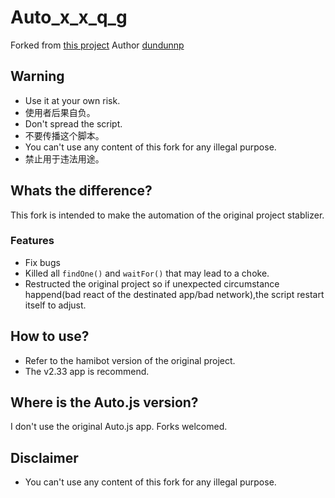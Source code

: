# Auto_x_x_q_g
Forked from [this project](https://github.com/dundunnp/auto_xuexiqiangguo)
Author [dundunnp](https://github.com/dundunnp)

## Warning
* Use it at your own risk.
* 使用者后果自负。
* Don't spread the script.
* 不要传播这个脚本。
* You can't use any content of this fork for any illegal purpose.
* 禁止用于违法用途。

## Whats the difference?
This fork is intended to make the automation of the original project stablizer.

### Features
* Fix bugs
* Killed all `findOne()` and `waitFor()` that may lead to a choke. 
* Restructed the original project so if unexpected circumstance happend(bad react of the destinated app/bad network),the script restart itself to adjust.

## How to use?
* Refer to the hamibot version of the original project.
* The v2.33 app is recommend.

## Where is the Auto.js version?
I don't use the original Auto.js app. Forks welcomed.

## Disclaimer
* You can't use any content of this fork for any illegal purpose.
